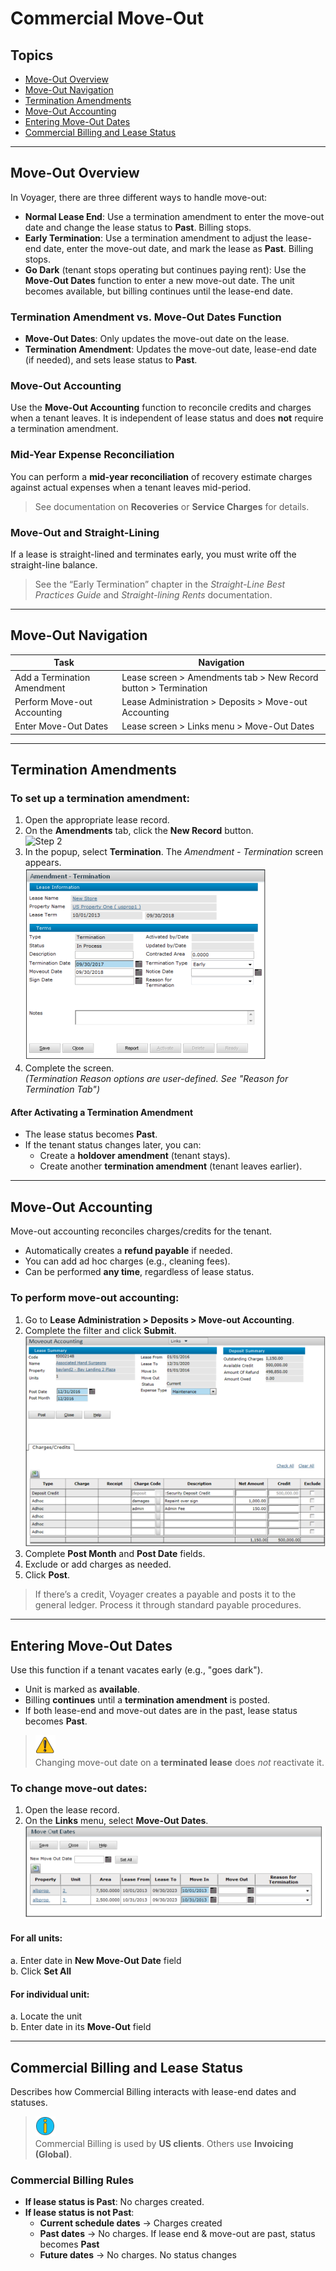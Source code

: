 # Commercial Move-Out

## Topics

- [Move-Out Overview](#move-out-overview)
- [Move-Out Navigation](#move-out-navigation)
- [Termination Amendments](#termination-amendments)
- [Move-Out Accounting](#move-out-accounting)
- [Entering Move-Out Dates](#entering-move-out-dates)
- [Commercial Billing and Lease Status](#commercial-billing-and-lease-status)

---

## Move-Out Overview

In Voyager, there are three different ways to handle move-out:

- **Normal Lease End**: Use a termination amendment to enter the move-out date and change the lease status to **Past**. Billing stops.
- **Early Termination**: Use a termination amendment to adjust the lease-end date, enter the move-out date, and mark the lease as **Past**. Billing stops.
- **Go Dark** (tenant stops operating but continues paying rent): Use the **Move-Out Dates** function to enter a new move-out date. The unit becomes available, but billing continues until the lease-end date.

### Termination Amendment vs. Move-Out Dates Function

- **Move-Out Dates**: Only updates the move-out date on the lease.
- **Termination Amendment**: Updates the move-out date, lease-end date (if needed), and sets lease status to **Past**.

### Move-Out Accounting

Use the **Move-Out Accounting** function to reconcile credits and charges when a tenant leaves. It is independent of lease status and does **not** require a termination amendment.

### Mid-Year Expense Reconciliation

You can perform a **mid-year reconciliation** of recovery estimate charges against actual expenses when a tenant leaves mid-period.

> See documentation on **Recoveries** or **Service Charges** for details.

### Move-Out and Straight-Lining

If a lease is straight-lined and terminates early, you must write off the straight-line balance.

> See the “Early Termination” chapter in the _Straight-Line Best Practices Guide_ and _Straight-lining Rents_ documentation.

---

## Move-Out Navigation

| Task                        | Navigation                                                      |
| --------------------------- | --------------------------------------------------------------- |
| Add a Termination Amendment | Lease screen > Amendments tab > New Record button > Termination |
| Perform Move-out Accounting | Lease Administration > Deposits > Move-out Accounting           |
| Enter Move-Out Dates        | Lease screen > Links menu > Move-Out Dates                      |

---

## Termination Amendments

### To set up a termination amendment:

1. Open the appropriate lease record.
2. On the **Amendments** tab, click the **New Record** button.  
   ![Step 2](images/move_out.12.4.1.png)
3. In the popup, select **Termination**. The _Amendment - Termination_ screen appears.  
   ![Step 3](images/move_out.12.4.2.png)
4. Complete the screen.  
   _(Termination Reason options are user-defined. See "Reason for Termination Tab")_

#### After Activating a Termination Amendment

- The lease status becomes **Past**.
- If the tenant status changes later, you can:
  - Create a **holdover amendment** (tenant stays).
  - Create another **termination amendment** (tenant leaves earlier).

---

## Move-Out Accounting

Move-out accounting reconciles charges/credits for the tenant.

- Automatically creates a **refund payable** if needed.
- You can add ad hoc charges (e.g., cleaning fees).
- Can be performed **any time**, regardless of lease status.

### To perform move-out accounting:

1. Go to **Lease Administration > Deposits > Move-out Accounting**.
2. Complete the filter and click **Submit**.  
   ![Filter](images/move_out.12.5.1.png)
3. Complete **Post Month** and **Post Date** fields.
4. Exclude or add charges as needed.
5. Click **Post**.

> If there’s a credit, Voyager creates a payable and posts it to the general ledger. Process it through standard payable procedures.

---

## Entering Move-Out Dates

Use this function if a tenant vacates early (e.g., "goes dark").

- Unit is marked as **available**.
- Billing **continues** until a **termination amendment** is posted.
- If both lease-end and move-out dates are in the past, lease status becomes **Past**.

> ![Note](images/move_out.12.6.1.png)  
> Changing move-out date on a **terminated lease** does _not_ reactivate it.

### To change move-out dates:

1. Open the lease record.
2. On the **Links** menu, select **Move-Out Dates**.  
   ![Move-Out Dates](images/move_out.12.6.2.png)

#### For all units:

a. Enter date in **New Move-Out Date** field  
b. Click **Set All**

#### For individual unit:

a. Locate the unit  
b. Enter date in its **Move-Out** field

---

## Commercial Billing and Lease Status

Describes how Commercial Billing interacts with lease-end dates and statuses.

> ![Note](images/move_out.12.7.1.png)  
> Commercial Billing is used by **US clients**. Others use **Invoicing (Global)**.

### Commercial Billing Rules

- **If lease status is Past**: No charges created.
- **If lease status is not Past**:
  - **Current schedule dates** → Charges created
  - **Past dates** → No charges. If lease end & move-out are past, status becomes **Past**
  - **Future dates** → No charges. No status changes
